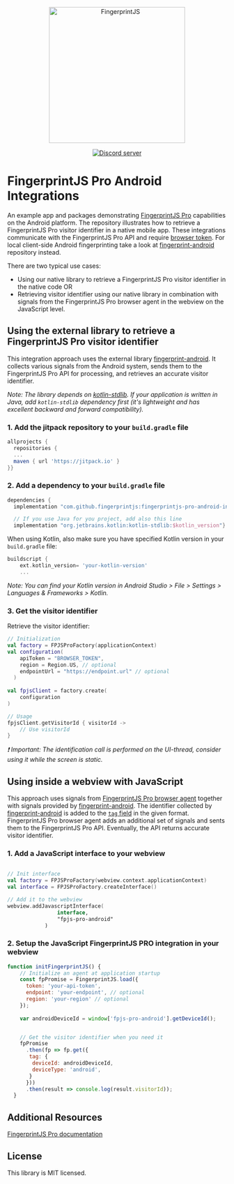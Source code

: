 <p align="center">
  <a href="https://fingerprintjs.com">
    <img src="https://user-images.githubusercontent.com/10922372/129346814-a4e95dbf-cd27-49aa-ae7c-f23dae63b792.png" alt="FingerprintJS" width="312px" />
  </a>
</p>
<p align="center">
  <a href="https://discord.gg/39EpE2neBg">
    <img src="https://img.shields.io/discord/852099967190433792?style=logo&label=Discord&logo=Discord&logoColor=white" alt="Discord server">
  </a>
</p>

# FingerprintJS Pro Android Integrations


An example app and packages demonstrating [FingerprintJS Pro](https://fingerprintjs.com/) capabilities on the Android platform. The repository illustrates how to retrieve a FingerprintJS Pro visitor identifier in a native mobile app. These integrations communicate with the FingerprintJS Pro API and require [browser token](https://dev.fingerprintjs.com/docs). For local client-side Android fingerprinting take a look at [fingerprint-android](https://github.com/fingerprintjs/fingerprint-android) repository instead.

There are two typical use cases:
- Using our native library to retrieve a FingerprintJS Pro visitor identifier in the native code OR
- Retrieving visitor identifier using our native library in combination with signals from the FingerprintJS Pro browser agent in the webview on the JavaScript level.

## Using the external library to retrieve a FingerprintJS Pro visitor identifier
This integration approach uses the external library [fingerprint-android](https://github.com/fingerprintjs/fingerprint-android). It collects various signals from the Android system, sends them to the FingerprintJS Pro API for processing, and retrieves an accurate visitor identifier.

*Note: The library depends on [kotlin-stdlib](https://kotlinlang.org/api/latest/jvm/stdlib/). If your application is written in Java, add `kotlin-stdlib` dependency first (it's lightweight and has excellent backward and forward compatibility).*

### 1. Add the jitpack repository to your `build.gradle` file

```gradle
allprojects {	
  repositories {
  ...
  maven { url 'https://jitpack.io' }	
}}
```

### 2. Add a dependency to your `build.gradle` file

```gradle
dependencies {
  implementation "com.github.fingerprintjs:fingerprintjs-pro-android-integrations-1.0" // TODO: check and fix version

  // If you use Java for you project, add also this line
  implementation "org.jetbrains.kotlin:kotlin-stdlib:$kotlin_version"}
```

When using Kotlin, also make sure you have specified Kotlin version in your `build.gradle` file:
```gradle
buildscript {
    ext.kotlin_version= 'your-kotlin-version'
    ...
```
*Note: You can find your Kotlin version in Android Studio > File > Settings > Languages & Frameworks > Kotlin.*

### 3. Get the visitor identifier

Retrieve the visitor identifier:

```kotlin
// Initialization
val factory = FPJSProFactory(applicationContext)
val configuration(
    apiToken = "BROWSER_TOKEN",
    region = Region.US, // optional
    endpointUrl = "https://endpoint.url" // optional
  )
 
val fpjsClient = factory.create(
    configuration
)

// Usage
fpjsClient.getVisitorId { visitorId ->
    // Use visitorId
}
```

*❗ Important: The identification call is performed on the UI-thread, consider using it while the screen is static.*


## Using inside a webview with JavaScript

This approach uses signals from [FingerprintJS Pro browser agent](https://dev.fingerprintjs.com/docs/quick-start-guide#js-agent) together with signals provided by [fingerprint-android](https://github.com/fingerprintjs/fingerprint-android). The identifier collected by [fingerprint-android](https://github.com/fingerprintjs/fingerprint-android) is added to the [`tag` field](https://dev.fingerprintjs.com/docs#tagging-your-requests) in the given format. FingerprintJS Pro browser agent adds an additional set of signals and sents them to the FingerprintJS Pro API. Eventually, the API returns accurate visitor identifier.

### 1. Add a JavaScript interface to your webview

```kotlin

// Init interface
val factory = FPJSProFactory(webview.context.applicationContext)
val interface = FPJSProFactory.createInterface()

// Add it to the webview
webview.addJavascriptInterface(
                interface,
                "fpjs-pro-android"
            )
```

### 2. Setup the JavaScript FingerprintJS PRO integration in your webview

```js
function initFingerprintJS() {
    // Initialize an agent at application startup
    const fpPromise = FingerprintJS.load({
      token: 'your-api-token',
      endpoint: 'your-endpoint', // optional
      region: 'your-region' // optional
    });
    
    var androidDeviceId = window['fpjs-pro-android'].getDeviceId();


    // Get the visitor identifier when you need it
    fpPromise
      .then(fp => fp.get({
       tag: {
        deviceId: androidDeviceId,
        deviceType: 'android',
       }
      }))
      .then(result => console.log(result.visitorId));
  }
```

## Additional Resources
[FingerprintJS Pro documentation](https://dev.fingerprintjs.com/docs)

## License
This library is MIT licensed.
